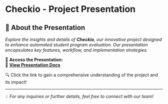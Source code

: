 # Checkio - Project Presentation

## 🌟 About the Presentation
*Explore the insights and details of **Checkio**, our innovative project designed to enhance automated student program evaluation. Our presentation encapsulates key features, workflow, and implementation strategies.*

📂 **Access the Presentation:**  
🔗 [**View Presentation Docs**](https://drive.google.com/drive/folders/1-TxN0TPcR2TsNlTDdbBepZ4I_aU2FpHz?usp=sharing)

🔍 Click the link to gain a comprehensive understanding of the project and its impact!

---
💡 *For any inquiries or further details, feel free to connect with our team!*
